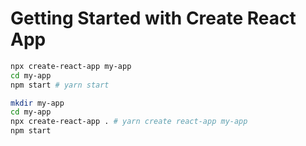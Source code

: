 # Getting Started with Create React App

```sh
npx create-react-app my-app 
cd my-app
npm start # yarn start
```

```sh
mkdir my-app
cd my-app
npx create-react-app . # yarn create react-app my-app
npm start
```
